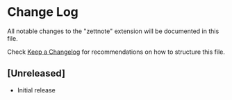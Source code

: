 # Change Log

All notable changes to the "zettnote" extension will be documented in this file.

Check [Keep a Changelog](http://keepachangelog.com/) for recommendations on how to structure this file.

## [Unreleased]

- Initial release